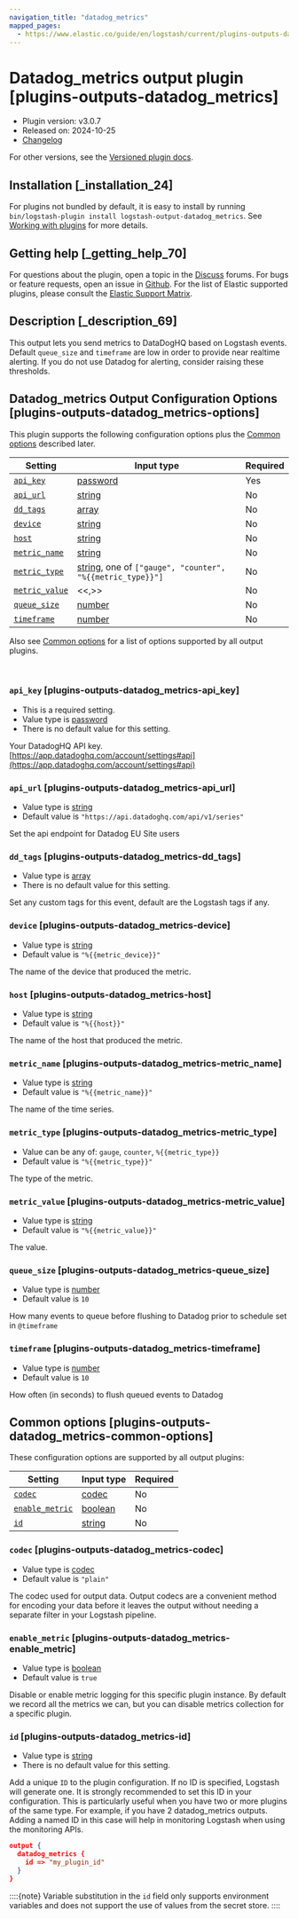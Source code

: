 ```yaml
---
navigation_title: "datadog_metrics"
mapped_pages:
  - https://www.elastic.co/guide/en/logstash/current/plugins-outputs-datadog_metrics.html
---
```


# Datadog_metrics output plugin [plugins-outputs-datadog_metrics]


* Plugin version: v3.0.7
* Released on: 2024-10-25
* [Changelog](https://github.com/logstash-plugins/logstash-output-datadog_metrics/blob/v3.0.7/CHANGELOG.md)

For other versions, see the [Versioned plugin docs](https://www.elastic.co/guide/en/logstash-versioned-plugins/current/output-datadog_metrics-index.md).

## Installation [_installation_24]

For plugins not bundled by default, it is easy to install by running `bin/logstash-plugin install logstash-output-datadog_metrics`. See [Working with plugins](https://www.elastic.co/guide/en/logstash/current/working-with-plugins.html) for more details.


## Getting help [_getting_help_70]

For questions about the plugin, open a topic in the [Discuss](http://discuss.elastic.co) forums. For bugs or feature requests, open an issue in [Github](https://github.com/logstash-plugins/logstash-output-datadog_metrics). For the list of Elastic supported plugins, please consult the [Elastic Support Matrix](https://www.elastic.co/support/matrix#logstash_plugins).


## Description [_description_69]

This output lets you send metrics to DataDogHQ based on Logstash events. Default `queue_size` and `timeframe` are low in order to provide near realtime alerting. If you do not use Datadog for alerting, consider raising these thresholds.


## Datadog_metrics Output Configuration Options [plugins-outputs-datadog_metrics-options]

This plugin supports the following configuration options plus the [Common options](plugins-outputs-datadog_metrics.md#plugins-outputs-datadog_metrics-common-options) described later.

| Setting | Input type | Required |
| --- | --- | --- |
| [`api_key`](plugins-outputs-datadog_metrics.md#plugins-outputs-datadog_metrics-api_key) | [password](introduction.md#password) | Yes |
| [`api_url`](plugins-outputs-datadog_metrics.md#plugins-outputs-datadog_metrics-api_url) | [string](introduction.md#string) | No |
| [`dd_tags`](plugins-outputs-datadog_metrics.md#plugins-outputs-datadog_metrics-dd_tags) | [array](introduction.md#array) | No |
| [`device`](plugins-outputs-datadog_metrics.md#plugins-outputs-datadog_metrics-device) | [string](introduction.md#string) | No |
| [`host`](plugins-outputs-datadog_metrics.md#plugins-outputs-datadog_metrics-host) | [string](introduction.md#string) | No |
| [`metric_name`](plugins-outputs-datadog_metrics.md#plugins-outputs-datadog_metrics-metric_name) | [string](introduction.md#string) | No |
| [`metric_type`](plugins-outputs-datadog_metrics.md#plugins-outputs-datadog_metrics-metric_type) | [string](introduction.md#string), one of `["gauge", "counter", "%{{metric_type}}"]` | No |
| [`metric_value`](plugins-outputs-datadog_metrics.md#plugins-outputs-datadog_metrics-metric_value) | <<,>> | No |
| [`queue_size`](plugins-outputs-datadog_metrics.md#plugins-outputs-datadog_metrics-queue_size) | [number](introduction.md#number) | No |
| [`timeframe`](plugins-outputs-datadog_metrics.md#plugins-outputs-datadog_metrics-timeframe) | [number](introduction.md#number) | No |

Also see [Common options](plugins-outputs-datadog_metrics.md#plugins-outputs-datadog_metrics-common-options) for a list of options supported by all output plugins.

 

### `api_key` [plugins-outputs-datadog_metrics-api_key]

* This is a required setting.
* Value type is [password](introduction.md#password)
* There is no default value for this setting.

Your DatadogHQ API key. [https://app.datadoghq.com/account/settings#api](https://app.datadoghq.com/account/settings#api)


### `api_url` [plugins-outputs-datadog_metrics-api_url]

* Value type is [string](introduction.md#string)
* Default value is `"https://api.datadoghq.com/api/v1/series"`

Set the api endpoint for Datadog EU Site users


### `dd_tags` [plugins-outputs-datadog_metrics-dd_tags]

* Value type is [array](introduction.md#array)
* There is no default value for this setting.

Set any custom tags for this event, default are the Logstash tags if any.


### `device` [plugins-outputs-datadog_metrics-device]

* Value type is [string](introduction.md#string)
* Default value is `"%{{metric_device}}"`

The name of the device that produced the metric.


### `host` [plugins-outputs-datadog_metrics-host]

* Value type is [string](introduction.md#string)
* Default value is `"%{{host}}"`

The name of the host that produced the metric.


### `metric_name` [plugins-outputs-datadog_metrics-metric_name]

* Value type is [string](introduction.md#string)
* Default value is `"%{{metric_name}}"`

The name of the time series.


### `metric_type` [plugins-outputs-datadog_metrics-metric_type]

* Value can be any of: `gauge`, `counter`, `%{{metric_type}}`
* Default value is `"%{{metric_type}}"`

The type of the metric.


### `metric_value` [plugins-outputs-datadog_metrics-metric_value]

* Value type is [string](introduction.md#string)
* Default value is `"%{{metric_value}}"`

The value.


### `queue_size` [plugins-outputs-datadog_metrics-queue_size]

* Value type is [number](introduction.md#number)
* Default value is `10`

How many events to queue before flushing to Datadog prior to schedule set in `@timeframe`


### `timeframe` [plugins-outputs-datadog_metrics-timeframe]

* Value type is [number](introduction.md#number)
* Default value is `10`

How often (in seconds) to flush queued events to Datadog



## Common options [plugins-outputs-datadog_metrics-common-options]

These configuration options are supported by all output plugins:

| Setting | Input type | Required |
| --- | --- | --- |
| [`codec`](plugins-outputs-datadog_metrics.md#plugins-outputs-datadog_metrics-codec) | [codec](https://www.elastic.co/guide/en/logstash/current/configuration-file-structure.html#codec) | No |
| [`enable_metric`](plugins-outputs-datadog_metrics.md#plugins-outputs-datadog_metrics-enable_metric) | [boolean](https://www.elastic.co/guide/en/logstash/current/configuration-file-structure.html#boolean) | No |
| [`id`](plugins-outputs-datadog_metrics.md#plugins-outputs-datadog_metrics-id) | [string](https://www.elastic.co/guide/en/logstash/current/configuration-file-structure.html#string) | No |

### `codec` [plugins-outputs-datadog_metrics-codec]

* Value type is [codec](https://www.elastic.co/guide/en/logstash/current/configuration-file-structure.html#codec)
* Default value is `"plain"`

The codec used for output data. Output codecs are a convenient method for encoding your data before it leaves the output without needing a separate filter in your Logstash pipeline.


### `enable_metric` [plugins-outputs-datadog_metrics-enable_metric]

* Value type is [boolean](https://www.elastic.co/guide/en/logstash/current/configuration-file-structure.html#boolean)
* Default value is `true`

Disable or enable metric logging for this specific plugin instance. By default we record all the metrics we can, but you can disable metrics collection for a specific plugin.


### `id` [plugins-outputs-datadog_metrics-id]

* Value type is [string](https://www.elastic.co/guide/en/logstash/current/configuration-file-structure.html#string)
* There is no default value for this setting.

Add a unique `ID` to the plugin configuration. If no ID is specified, Logstash will generate one. It is strongly recommended to set this ID in your configuration. This is particularly useful when you have two or more plugins of the same type. For example, if you have 2 datadog_metrics outputs. Adding a named ID in this case will help in monitoring Logstash when using the monitoring APIs.

```json
output {
  datadog_metrics {
    id => "my_plugin_id"
  }
}
```

::::{note} 
Variable substitution in the `id` field only supports environment variables and does not support the use of values from the secret store.
::::




